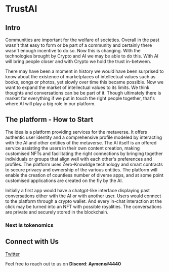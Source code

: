 # TrustAI

## Intro


Communities are important for the welfare of societies. Overall in the past wasn't that easy to form or be part of a community and certainly there wasn't enough incentive to do so. Now this is changing. With the technologies brought by Crypto and AI we may be able to do this. With AI will bring people closer and with Crypto we hold the trust in-between. 


There may have been a moment in history we would have been surprised to know about the existence of marketplaces of intellectual values such as books, songs or photos, yet slowly over time this became possible. Now we want to expand the market of intellectual values to its limits. We think thoughts and conversations can be be part of it. Though ultimately there is market for everything if we put in touch the right people together, that's where AI will play a big role in our platform.    


## The platform - How to Start


The idea is a platform providing services for the metaverse. It offers authentic user identity and a comprehensive profile modeled by interacting with the AI and other entities of the metaverse. The AI itself is an offered service assisting the users in their own content creation, making customised NFTs and facilitating the right connections by bringing together individuals or groups that align well with each other's preferences and profiles. The platform uses Zero-Knowldge technology and smart contracts to secure privacy and ownership of the various entities. The platform will enable the creation of countless number of diverse apps, and at some point customised applications are created on the fly by the AI.    

Initially a first app would have a chatgpt-like interface displaying past conversations either with the AI or with another user. Users would connect to the platform through a crypto wallet. And every in-chat interaction at the click may be turned into an NFT with possible royalities. The conversations are private and securely stored in the blockchain.

### Next is tokenomics



## Connect with Us

[Twitter](https://twitter.com/aymenx_ai)

Feel free to reach out to us on **Discord**: **Aymenx#4440**
